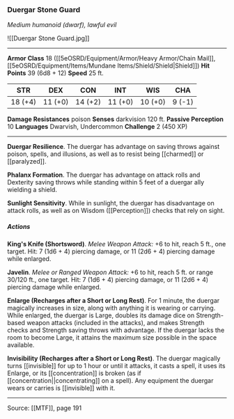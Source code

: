 ### Duergar Stone Guard
_Medium humanoid (dwarf), lawful evil_

![[Duergar Stone Guard.jpg]]




---

**Armor Class** 18 ([[5eOSRD/Equipment/Armor/Heavy Armor/Chain Mail]], [[5eOSRD/Equipment/Items/Mundane Items/Shield/Shield|Shield]])
**Hit Points** 39 (6d8 + 12)
**Speed** 25 ft.

| STR     | DEX     | CON     | INT     | WIS     | CHA     |
|---------|---------|---------|---------|---------|---------|
| 18 (+4) | 11 (+0) | 14 (+2) | 11 (+0) | 10 (+0) | 9 (-1) |

**Damage Resistances** poison
**Senses** darkvision 120 ft.
**Passive Perception** 10
**Languages** Dwarvish, Undercommon
**Challenge** 2 (450 XP)

---

**Duergar Resilience**. The duergar has advantage on saving throws against poison, spells, and illusions, as well as to resist being [[charmed]] or [[paralyzed]].

**Phalanx Formation**. The duergar has advantage on attack rolls and Dexterity saving throws while standing within 5 feet of a duergar ally wielding a shield.

**Sunlight Sensitivity**. While in sunlight, the duergar has disadvantage on attack rolls, as well as on Wisdom ([[Perception]]) checks that rely on sight.

##### Actions
**King's Knife (Shortsword)**. _Melee Weapon Attack:_ +6 to hit, reach 5 ft., one target. Hit: 7 (1d6 + 4) piercing damage, or 11 (2d6 + 4) piercing damage while enlarged.

**Javelin**. _Melee or Ranged Weapon Attack:_ +6 to hit, reach 5 ft. or range 30/120 ft., one target. Hit: 7 (1d6 + 4) piercing damage, or 11 (2d6 + 4) piercing damage while enlarged.

**Enlarge (Recharges after a Short or Long Rest)**. For 1 minute, the duergar magically increases in size, along with anything it is wearing or carrying. While enlarged, the duergar is Large, doubles its damage dice on Strength-based weapon attacks (included in the attacks), and makes Strength checks and Strength saving throws with advantage. If the duergar lacks the room to become Large, it attains the maximum size possible in the space available.

**Invisibility (Recharges after a Short or Long Rest)**. The duergar magically turns [[invisible]] for up to 1 hour or until it attacks, it casts a spell, it uses its Enlarge, or its [[concentration]] is broken (as if [[concentration||concentrating]] on a spell). Any equipment the duergar wears or carries is [[invisible]] with it.


---

Source: [[MTF]], page 191
